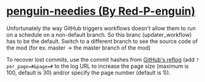 # [penguin-needies (By Red-P-enguin)](https://github.com/Red-P-enguin/penguin-needies)

Unfortunately the way GitHub triggers workflows doesn't allow them to run on a schedule on a non-default branch. So this branc (updater_workflow) has to be the default. Switch to a different branch to see the source code of the mod (for ex. master -> the master branch of the mod)

To recover lost commits, use the commit hashes from [GitHub's reflog](https://api.github.com/repos/KtaneModules/penguin-needies-Red-P-enguin/events) (add `?per_page=#&page=#` to the log URL to increase the page size (maximum is 100, default is 30) and/or specify the page number (default is 1)).
